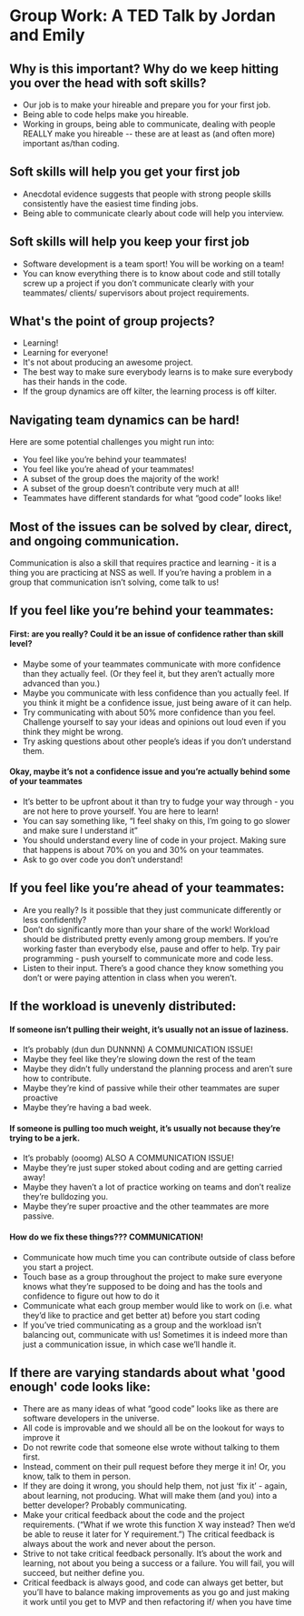 # Group Work: A TED Talk by Jordan and Emily

## Why is this important? Why do we keep hitting you over the head with soft skills?
- Our job is to make your hireable and prepare you for your first job. 
- Being able to code helps make you hireable.
- Working in groups, being able to communicate, dealing with people REALLY make you hireable -- these are at least as (and often more) important as/than coding. 

## Soft skills will help you get your first job
- Anecdotal evidence suggests that people with strong people skills consistently have the easiest time finding jobs.
- Being able to communicate clearly about code will help you interview.

## Soft skills will help you keep your first job
- Software development is a team sport! You will be working on a team!
- You can know everything there is to know about code and still totally screw up a project if you don’t communicate clearly with your teammates/ clients/ supervisors about project requirements.


## What's the point of group projects?
- Learning!
- Learning for everyone! 
- It's not about producing an awesome project.
- The best way to make sure everybody learns is to make sure everybody has their hands in the code.
- If the group dynamics are off kilter, the learning process is off kilter.


## Navigating team dynamics can be hard! 
Here are some potential challenges you might run into:
- You feel like you’re behind your teammates!
- You feel like you’re ahead of your teammates!
- A subset of the group does the majority of the work!
- A subset of the group doesn’t contribute very much at all!
- Teammates have different standards for what “good code” looks like!


## Most of the issues can be solved by clear, direct, and ongoing communication.
Communication is also a skill that requires practice and learning - it is a thing you are practicing at NSS as well. If you’re having a problem in a group that communication isn’t solving, come talk to us!


## If you feel like you’re behind your teammates:

#### First: are you really? Could it be an issue of confidence rather than skill level? 
- Maybe some of your teammates communicate with more confidence than they actually feel. (Or they feel it, but they aren’t actually more advanced than you.)
- Maybe you communicate with less confidence than you actually feel. 
If you think it might be a confidence issue, just being aware of it can help. 
- Try communicating with about 50% more confidence than you feel. 
Challenge yourself to say your ideas and opinions out loud even if you think they might be wrong. 
- Try asking questions about other people’s ideas if you don’t understand them.

#### Okay, maybe it’s not a confidence issue and you’re actually behind some of your teammates
- It’s better to be upfront about it than try to fudge your way through - you are not here to prove yourself. You are here to learn!
- You can say something like, “I feel shaky on this, I’m going to go slower and make sure I understand it”
- You should understand every line of code in your project. Making sure that happens is about 70% on you and 30% on your teammates.
- Ask to go over code you don’t understand!


## If you feel like you’re ahead of your teammates:
- Are you really? Is it possible that they just communicate differently or less confidently? 
- Don’t do significantly more than your share of the work! Workload should be distributed pretty evenly among group members. If you’re working faster than everybody else, pause and offer to help. Try pair programming - push yourself to communicate more and code less.
- Listen to their input. There’s a good chance they know something you don’t or were paying attention in class when you weren’t.


## If the workload is unevenly distributed:

#### If someone isn’t pulling their weight, it’s usually not an issue of laziness.
- It’s probably (dun dun DUNNNN) A COMMUNICATION ISSUE!
- Maybe they feel like they’re slowing down the rest of the team
- Maybe they didn’t fully understand the planning process and aren’t sure how to contribute.
- Maybe they’re kind of passive while their other teammates are super proactive
- Maybe they’re having a bad week.

#### If someone is pulling too much weight, it’s usually not because they’re trying to be a jerk.
- It’s probably (ooomg) ALSO A COMMUNICATION ISSUE!
- Maybe they’re just super stoked about coding and are getting carried away!
- Maybe they haven’t a lot of practice working on teams and don’t realize they’re bulldozing you.
- Maybe they’re super proactive and the other teammates are more passive.

#### How do we fix these things??? COMMUNICATION!
- Communicate how much time you can contribute outside of class before you start a project.
- Touch base as a group throughout the project to make sure everyone knows what they’re supposed to be doing and has the tools and confidence to figure out how to do it
- Communicate what each group member would like to work on (i.e. what they’d like to practice and get better at) before you start coding
- If you’ve tried communicating as a group and the workload isn’t balancing out, communicate with us! Sometimes it is indeed more than just a communication issue, in which case we’ll handle it.


## If there are varying standards about what 'good enough' code looks like:
- There are as many ideas of what “good code” looks like as there are software developers in the universe.
- All code is improvable and we should all be on the lookout for ways to improve it 
- Do not rewrite code that someone else wrote without talking to them first.
- Instead, comment on their pull request before they merge it in! Or, you know, talk to them in person. 
- If they are doing it wrong, you should help them, not just ‘fix it’ - again, about learning, not producing. What will make them (and you) into a better developer? Probably communicating.
- Make your critical feedback about the code and the project requirements. (“What if we wrote this function X way instead? Then we’d be able to reuse it later for Y requirement.”) The critical feedback is always about the work and never about the person.
- Strive to not take critical feedback personally. It’s about the work and learning, not about you being a success or a failure. You will fail, you will succeed, but neither define you.
- Critical feedback is always good, and code can always get better, but you’ll have to balance making improvements as you go and just making it work until you get to MVP and then refactoring if/ when you have time


